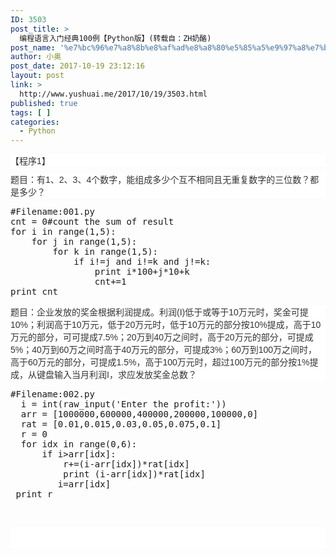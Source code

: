```yaml
---
ID: 3503
post_title: >
  编程语言入门经典100例【Python版】(转载自：ZH奶酪)
post_name: '%e7%bc%96%e7%a8%8b%e8%af%ad%e8%a8%80%e5%85%a5%e9%97%a8%e7%bb%8f%e5%85%b8100%e4%be%8b%e3%80%90python%e7%89%88%e3%80%91%e8%bd%ac%e8%bd%bd%e8%87%aa%ef%bc%9azh%e5%a5%b6%e9%85%aa'
author: 小奥
post_date: 2017-10-19 23:12:16
layout: post
link: >
  http://www.yushuai.me/2017/10/19/3503.html
published: true
tags: [ ]
categories:
  - Python
---
```

<p style="margin: 10px 0;background: white"><span style=";font-family:宋体;color:#333333">【程序</span><span style=";font-family:&#39;Verdana&#39;,sans-serif;color:#333333">1</span><span style=";font-family:宋体;color:#333333">】</span></p><p style="margin: 10px 0;background: white"><span style=";font-family:宋体;color:#333333">题目：有</span><span style=";font-family:&#39;Verdana&#39;,sans-serif;color:#333333">1</span><span style=";font-family:宋体;color:#333333">、</span><span style=";font-family: &#39;Verdana&#39;,sans-serif;color:#333333">2</span><span style=";font-family:宋体;color:#333333">、</span><span style=";font-family:&#39;Verdana&#39;,sans-serif;color:#333333">3</span><span style=";font-family:宋体;color:#333333">、</span><span style=";font-family:&#39;Verdana&#39;,sans-serif;color:#333333">4</span><span style=";font-family:宋体;color:#333333">个数字，能组成多少个互不相同且无重复数字的三位数？都是多少？</span></p><pre class="brush:python;toolbar:false">#Filename:001.py
cnt&nbsp;=&nbsp;0#count&nbsp;the&nbsp;sum&nbsp;of&nbsp;result
for&nbsp;i&nbsp;in&nbsp;range(1,5):
&nbsp;&nbsp;&nbsp;&nbsp;for&nbsp;j&nbsp;in&nbsp;range(1,5):
&nbsp;&nbsp;&nbsp;&nbsp;&nbsp;&nbsp;&nbsp;&nbsp;for&nbsp;k&nbsp;in&nbsp;range(1,5):
&nbsp;&nbsp;&nbsp;&nbsp;&nbsp;&nbsp;&nbsp;&nbsp;&nbsp;&nbsp;&nbsp;&nbsp;if&nbsp;i!=j&nbsp;and&nbsp;i!=k&nbsp;and&nbsp;j!=k:
&nbsp;&nbsp;&nbsp;&nbsp;&nbsp;&nbsp;&nbsp;&nbsp;&nbsp;&nbsp;&nbsp;&nbsp;&nbsp;&nbsp;&nbsp;&nbsp;print&nbsp;i*100+j*10+k
&nbsp;&nbsp;&nbsp;&nbsp;&nbsp;&nbsp;&nbsp;&nbsp;&nbsp;&nbsp;&nbsp;&nbsp;&nbsp;&nbsp;&nbsp;&nbsp;cnt+=1
print&nbsp;cnt</pre><p style="margin: 10px 0;background: white"><span style="color: #333333; font-family: Verdana, Arial, Helvetica, sans-serif; font-size: 14px; background-color: #FFFFFF;">题目：企业发放的奖金根据利润提成。利润(I)低于或等于10万元时，奖金可提10%；利润高于10万元，低于20万元时，低于10万元的部分按10%提成，高于10万元的部分，可可提成7.5%；20万到40万之间时，高于20万元的部分，可提成5%；40万到60万之间时高于40万元的部分，可提成3%；60万到100万之间时，高于60万元的部分，可提成1.5%，高于100万元时，超过100万元的部分按1%提成，从键盘输入当月利润I，求应发放奖金总数？</span></p><p style="margin: 10px 0;background: white"></p><p><span style="font-size:16px;font-family:宋体;color:green"></span></p><pre class="brush:python;toolbar:false">#Filename:002.py
&nbsp;&nbsp;i&nbsp;=&nbsp;int(raw_input(&#39;Enter&nbsp;the&nbsp;profit:&#39;))
&nbsp;&nbsp;arr&nbsp;=&nbsp;[1000000,600000,400000,200000,100000,0]
&nbsp;&nbsp;rat&nbsp;=&nbsp;[0.01,0.015,0.03,0.05,0.075,0.1]
&nbsp;&nbsp;r&nbsp;=&nbsp;0
&nbsp;&nbsp;for&nbsp;idx&nbsp;in&nbsp;range(0,6):
&nbsp;&nbsp;&nbsp;&nbsp;&nbsp;&nbsp;if&nbsp;i&gt;arr[idx]:
&nbsp;&nbsp;&nbsp;&nbsp;&nbsp;&nbsp;&nbsp;&nbsp;&nbsp;&nbsp;r+=(i-arr[idx])*rat[idx]
&nbsp;&nbsp;&nbsp;&nbsp;&nbsp;&nbsp;&nbsp;&nbsp;&nbsp;&nbsp;print&nbsp;(i-arr[idx])*rat[idx]
&nbsp;&nbsp;&nbsp;&nbsp;&nbsp;&nbsp;&nbsp;&nbsp;&nbsp;i=arr[idx]
&nbsp;print&nbsp;r</pre><p><span style="font-size:16px;font-family:宋体;color:green"></span><br/></p><p style="margin: 10px 0;background: white"><span style="color: #333333;"><font face="Verdana, Arial, Helvetica, sans-serif"><br/></font></span><br/></p><p><br/></p>